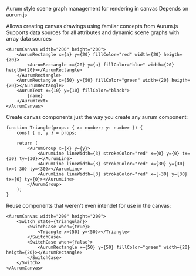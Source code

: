 Aurum style scene graph management for rendering in canvas
Depends on aurum.js

Allows creating canvas drawings using familar concepts from Aurum.js
Supports data sources for all attributes and dynamic scene graphs with array data sources

```
<AurumCanvas width="200" height="200">
	<AurumRectangle x={a} y={20} fillColor="red" width={20} heigth={20}>
		<AurumRectangle x={20} y={a} fillColor="blue" width={20} heigth={20}></AurumRectangle>
	</AurumRectangle>
	<AurumRectangle x={50} y={50} fillColor="green" width={20} heigth={20}></AurumRectangle>
	<AurumText x={10} y={10} fillColor="black">
		{name}
	</AurumText>
</AurumCanvas>

```

Create canvas components just the way you create any aurum component:

```
function Triangle(props: { x: number; y: number }) {
	const { x, y } = props;

	return (
		<AurumGroup x={x} y={y}>
			<AurumLine lineWidth={3} strokeColor="red" x={0} y={0} tx={30} ty={30}></AurumLine>
			<AurumLine lineWidth={3} strokeColor="red" x={30} y={30} tx={-30} ty={30}></AurumLine>
			<AurumLine lineWidth={3} strokeColor="red" x={-30} y={30} tx={0} ty={0}></AurumLine>
		</AurumGroup>
	);
}

```


Reuse components that weren't even intendet for use in the canvas:
```
<AurumCanvas width="200" height="200">
	<Switch state={triangular}>
		<SwitchCase when={true}>
			<Triangle x={50} y={50}></Triangle>
		</SwitchCase>
		<SwitchCase when={false}>
			<AurumRectangle x={50} y={50} fillColor="green" width={20} heigth={20}></AurumRectangle>
		</SwitchCase>
	</Switch>
</AurumCanvas>
```